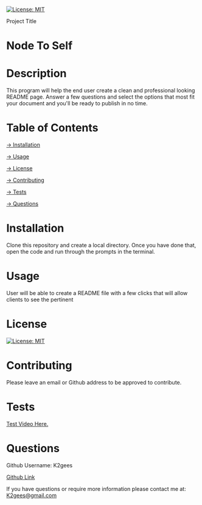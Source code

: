 
  [![License: MIT](https://img.shields.io/badge/License-MIT-yellow.svg)](https://opensource.org/licenses/MIT)

   Project Title
 # Node To Self

  # Description
  This program will help the end user create a clean and professional looking README page.  Answer a few questions and select the options that most fit your document and you'll be ready to publish in no time.

  # Table of Contents
  
  [→ Installation](#installation)

  [→ Usage](#usage)

  [→ License](#license)

  [→ Contributing](#contributing)

  [→ Tests](#tests)

  [→ Questions](#Questions)

  # Installation
  Clone this repository and create a local directory.  Once you have done that, open the code and run through the prompts in the terminal.

  # Usage
  User will be able to create a README file with a few clicks that will allow clients to see the pertinent 

  # License
  [![License: MIT](https://img.shields.io/badge/License-MIT-yellow.svg)](https://opensource.org/licenses/MIT)

  # Contributing
  Please leave an email or Github address to be approved to contribute.

  # Tests
   [Test Video Here.](https://drive.google.com/file/d/1gHvzNrycm-ruqv0n76hPxtG-MBMyW3JU/view) 

  # Questions
 Github Username: K2gees
 
 [Github Link](github.com/K2gees/Node-of-the-above)
  
  If you have questions or require more information please contact me at: K2gees@gmail.com
